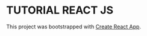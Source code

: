 # TUTORIAL REACT JS

This project was bootstrapped with [Create React App](https://github.com/facebook/create-react-app).
